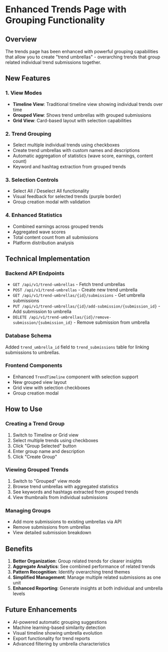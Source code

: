# Enhanced Trends Page with Grouping Functionality

## Overview
The trends page has been enhanced with powerful grouping capabilities that allow you to create "trend umbrellas" - overarching trends that group related individual trend submissions together.

## New Features

### 1. View Modes
- **Timeline View**: Traditional timeline view showing individual trends over time
- **Grouped View**: Shows trend umbrellas with grouped submissions
- **Grid View**: Card-based layout with selection capabilities

### 2. Trend Grouping
- Select multiple individual trends using checkboxes
- Create trend umbrellas with custom names and descriptions
- Automatic aggregation of statistics (wave score, earnings, content count)
- Keyword and hashtag extraction from grouped trends

### 3. Selection Controls
- Select All / Deselect All functionality
- Visual feedback for selected trends (purple border)
- Group creation modal with validation

### 4. Enhanced Statistics
- Combined earnings across grouped trends
- Aggregated wave scores
- Total content count from all submissions
- Platform distribution analysis

## Technical Implementation

### Backend API Endpoints
- `GET /api/v1/trend-umbrellas` - Fetch trend umbrellas
- `POST /api/v1/trend-umbrellas` - Create new trend umbrella
- `GET /api/v1/trend-umbrellas/{id}/submissions` - Get umbrella submissions
- `PUT /api/v1/trend-umbrellas/{id}/add-submission/{submission_id}` - Add submission to umbrella
- `DELETE /api/v1/trend-umbrellas/{id}/remove-submission/{submission_id}` - Remove submission from umbrella

### Database Schema
Added `trend_umbrella_id` field to `trend_submissions` table for linking submissions to umbrellas.

### Frontend Components
- Enhanced `TrendTimeline` component with selection support
- New grouped view layout
- Grid view with selection checkboxes
- Group creation modal

## How to Use

### Creating a Trend Group
1. Switch to Timeline or Grid view
2. Select multiple trends using checkboxes
3. Click "Group Selected" button
4. Enter group name and description
5. Click "Create Group"

### Viewing Grouped Trends
1. Switch to "Grouped" view mode
2. Browse trend umbrellas with aggregated statistics
3. See keywords and hashtags extracted from grouped trends
4. View thumbnails from individual submissions

### Managing Groups
- Add more submissions to existing umbrellas via API
- Remove submissions from umbrellas
- View detailed submission breakdown

## Benefits

1. **Better Organization**: Group related trends for clearer insights
2. **Aggregate Analytics**: See combined performance of related trends
3. **Pattern Recognition**: Identify overarching trend themes
4. **Simplified Management**: Manage multiple related submissions as one unit
5. **Enhanced Reporting**: Generate insights at both individual and umbrella levels

## Future Enhancements

- AI-powered automatic grouping suggestions
- Machine learning-based similarity detection
- Visual timeline showing umbrella evolution
- Export functionality for trend reports
- Advanced filtering by umbrella characteristics